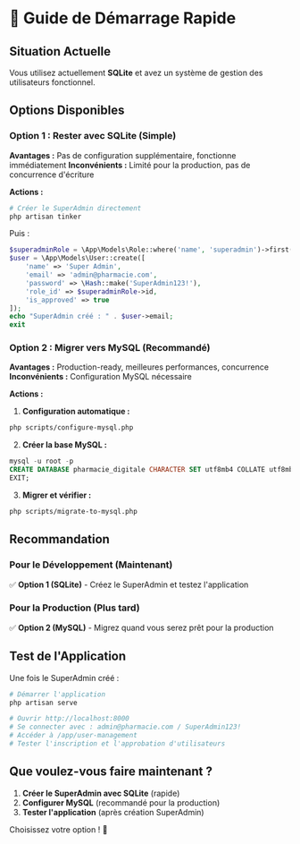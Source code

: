 # 🚀 Guide de Démarrage Rapide

## Situation Actuelle

Vous utilisez actuellement **SQLite** et avez un système de gestion des utilisateurs fonctionnel.

## Options Disponibles

### Option 1 : Rester avec SQLite (Simple)

**Avantages :** Pas de configuration supplémentaire, fonctionne immédiatement
**Inconvénients :** Limité pour la production, pas de concurrence d'écriture

**Actions :**

```bash
# Créer le SuperAdmin directement
php artisan tinker
```

Puis :

```php
$superadminRole = \App\Models\Role::where('name', 'superadmin')->first();
$user = \App\Models\User::create([
    'name' => 'Super Admin',
    'email' => 'admin@pharmacie.com',
    'password' => \Hash::make('SuperAdmin123!'),
    'role_id' => $superadminRole->id,
    'is_approved' => true
]);
echo "SuperAdmin créé : " . $user->email;
exit
```

### Option 2 : Migrer vers MySQL (Recommandé)

**Avantages :** Production-ready, meilleures performances, concurrence
**Inconvénients :** Configuration MySQL nécessaire

**Actions :**

1. **Configuration automatique :**

```bash
php scripts/configure-mysql.php
```

2. **Créer la base MySQL :**

```sql
mysql -u root -p
CREATE DATABASE pharmacie_digitale CHARACTER SET utf8mb4 COLLATE utf8mb4_unicode_ci;
EXIT;
```

3. **Migrer et vérifier :**

```bash
php scripts/migrate-to-mysql.php
```

## Recommandation

### Pour le Développement (Maintenant)

✅ **Option 1 (SQLite)** - Créez le SuperAdmin et testez l'application

### Pour la Production (Plus tard)

✅ **Option 2 (MySQL)** - Migrez quand vous serez prêt pour la production

## Test de l'Application

Une fois le SuperAdmin créé :

```bash
# Démarrer l'application
php artisan serve

# Ouvrir http://localhost:8000
# Se connecter avec : admin@pharmacie.com / SuperAdmin123!
# Accéder à /app/user-management
# Tester l'inscription et l'approbation d'utilisateurs
```

## Que voulez-vous faire maintenant ?

1. **Créer le SuperAdmin avec SQLite** (rapide)
2. **Configurer MySQL** (recommandé pour la production)
3. **Tester l'application** (après création SuperAdmin)

Choisissez votre option ! 🎯
